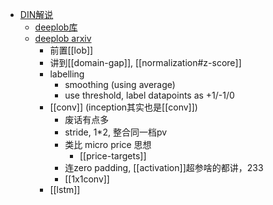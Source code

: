 - [DIN解说](https://mp.weixin.qq.com/s/YdcmB_7z1xp4YOMP8r_Asg)
  - [deeplob库](https://github.com/zcakhaa/DeepLOB-Deep-Convolutional-Neural-Networks-for-Limit-Order-Books)
  - [deeplob arxiv](https://arxiv.org/abs/1808.03668)
    - 前置[[lob]]
    - 讲到[[domain-gap]], [[normalization#z-score]]
    - labelling
      - smoothing (using average)
      - use threshold, label datapoints as +1/-1/0
    - [[conv]] (inception其实也是[[conv]])
      - 废话有点多
      - stride, 1*2, 整合同一档pv
      - 类比 micro price 思想
        - [[price-targets]]
      - 连zero padding, [[activation]]超参啥的都讲，233
      - [[1x1conv]]
    - [[lstm]]